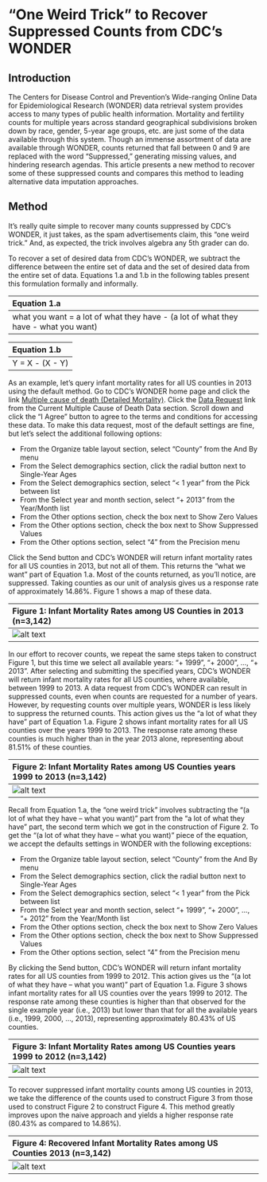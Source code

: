 # “One Weird Trick” to Recover Suppressed Counts from CDC’s WONDER

## Introduction
The Centers for Disease Control and Prevention’s Wide-ranging Online Data for Epidemiological Research (WONDER) data retrieval system provides access to many types of public health information. Mortality and fertility counts for multiple years across standard geographical subdivisions broken down by race, gender, 5-year age groups, etc. are just some of the data available through this system. Though an immense assortment of data are available through WONDER, counts returned that fall between 0 and 9 are replaced with the word “Suppressed,” generating missing values, and hindering research agendas. This article presents a new method to recover some of these suppressed counts and compares this method to leading alternative data imputation approaches.

## Method
It’s really quite simple to recover many counts suppressed by CDC’s WONDER, it just takes, as the spam advertisements claim, this “one weird trick.” And, as expected, the trick involves algebra any 5th grader can do. 

To recover a set of desired data from CDC’s WONDER, we subtract the difference between the entire set of data and the set of desired data from the entire set of data. Equations 1.a and 1.b in the following tables present this formulation formally and informally.

| Equation 1.a                                                                       |
|:-----------------------------------------------------------------------------------|
| what you want = a lot of what they have - (a lot of what they have - what you want)|

| Equation 1.b  |
|:--------------|
|Y = X - (X - Y)|

As an example, let’s query infant mortality rates for all US counties in 2013 using the default method. Go to CDC’s WONDER home page and click the link [Multiple cause of death (Detailed Mortality)](http://wonder.cdc.gov/mcd.html). Click the [Data Request](http://wonder.cdc.gov/mcd-icd10.html) link from the Current Multiple Cause of Death Data section. Scroll down and click the “I Agree” button to agree to the terms and conditions for accessing these data. To make this data request, most of the default settings are fine, but let’s select the additional following options: 
* From the Organize table layout section, select “County” from the And By menu
* From the Select demographics section, click the radial button next to Single-Year Ages
* From the Select demographics section, select “< 1 year” from the Pick between list
* From the Select year and month section, select “+ 2013” from the Year/Month list
* From the Other options section, check the box next to Show Zero Values
* From the Other options section, check the box next to Show Suppressed Values
* From the Other options section, select “4” from the Precision menu

Click the Send button and CDC’s WONDER will return infant mortality rates for all US counties in 2013, but not all of them. This returns the “what we want” part of Equation 1.a. Most of the counts returned, as you’ll notice, are suppressed. Taking counties as our unit of analysis gives us a response rate of approximately 14.86%. Figure 1 shows a map of these data.

| Figure 1: Infant Mortality Rates among US Counties in 2013 (n=3,142) |
|:---------------------------------------------------------------------|
|![alt text](https://cloud.githubusercontent.com/assets/4267812/13888668/967684d4-ed10-11e5-9cf4-a0c420f658f7.png "Figure 1")|

In our effort to recover counts, we repeat the same steps taken to construct Figure 1, but this time we select all available years: “+ 1999”, “+ 2000”, …, “+ 2013”. After selecting and submitting the specified years, CDC’s WONDER will return infant mortality rates for all US counties, where available, between 1999 to 2013. A data request from CDC’s WONDER can result in suppressed counts, even when counts are requested for a number of years. However, by requesting counts over multiple years, WONDER is less likely to suppress the returned counts. This action gives us the “a lot of what they have” part of Equation 1.a. Figure 2 shows infant mortality rates for all US counties over the years 1999 to 2013. The response rate among these counties is much higher than in the year 2013 alone, representing about 81.51% of these counties.

| Figure 2: Infant Mortality Rates among US Counties years 1999 to 2013 (n=3,142) |
|:--------------------------------------------------------------------------------|
|![alt text](https://cloud.githubusercontent.com/assets/4267812/13888667/967436de-ed10-11e5-92c3-efcd1ea4d828.png "Figure 2")|

Recall from Equation 1.a, the “one weird trick” involves subtracting the “(a lot of what they have – what you want)” part from the “a lot of what they have” part, the second term which we got in the construction of Figure 2. To get the “(a lot of what they have – what you want)” piece of the equation, we accept the defaults settings in WONDER with the following exceptions:
* From the Organize table layout section, select “County” from the And By menu
* From the Select demographics section, click the radial button next to Single-Year Ages
* From the Select demographics section, select “< 1 year” from the Pick between list
* From the Select year and month section, select “+ 1999”, “+ 2000”, …, “+ 2012” from the Year/Month list
* From the Other options section, check the box next to Show Zero Values
* From the Other options section, check the box next to Show Suppressed Values
* From the Other options section, select “4” from the Precision menu

By clicking the Send button, CDC’s WONDER will return infant mortality rates for all US counties from 1999 to 2012. This action gives us the “(a lot of what they have – what you want)” part of Equation 1.a. Figure 3 shows infant mortality rates for all US counties over the years 1999 to 2012. The response rate among these counties is higher than that observed for the single example year (i.e., 2013) but lower than that for all the available years (i.e., 1999, 2000, …, 2013), representing approximately 80.43% of US counties.

| Figure 3: Infant Mortality Rates among US Counties years 1999 to 2012 (n=3,142) |
|:--------------------------------------------------------------------------------|
|![alt text](https://cloud.githubusercontent.com/assets/4267812/13888669/9677549a-ed10-11e5-8857-f06730e88aa4.png "Figure 3")|

To recover suppressed infant mortality counts among US counties in 2013, we take the difference of the counts used to construct Figure 3 from those used to construct Figure 2 to construct Figure 4. This method greatly improves upon the naive approach and yields a higher response rate (80.43% as compared to 14.86%). 

| Figure 4: Recovered Infant Mortality Rates among US Counties 2013 (n=3,142) |
|:--------------------------------------------------------------------------------|
|![alt text](https://cloud.githubusercontent.com/assets/4267812/13888670/9677d456-ed10-11e5-9d4a-fa1b2873e93a.png "Figure 4")|


